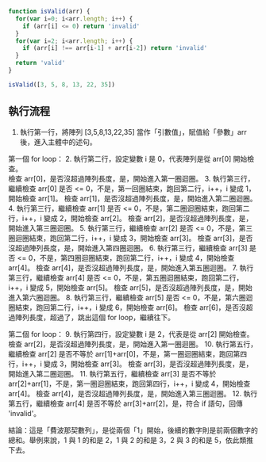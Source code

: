 ``` js
function isValid(arr) {
  for(var i=0; i<arr.length; i++) {
    if (arr[i] <= 0) return 'invalid'
  }
  for(var i=2; i<arr.length; i++) {
    if (arr[i] !== arr[i-1] + arr[i-2]) return 'invalid'
  }
  return 'valid'
}

isValid([3, 5, 8, 13, 22, 35])
```

## 執行流程
1. 執行第一行，將陣列 [3,5,8,13,22,35] 當作「引數值」，賦值給「參數」arr 後，進入主體中的述句。

第一個 for loop：
2. 執行第二行，設定變數 i 是 0，代表陣列是從 arr[0] 開始檢查。  
   檢查 arr[0]，是否沒超過陣列長度，是，開始進入第一圈迴圈。
3. 執行第三行，繼續檢查 arr[0] 是否 <= 0，不是，第一回圈結束，跑回第二行，i++，i 變成 1，開始檢查 arr[1]。
   檢查 arr[1]，是否沒超過陣列長度，是，開始進入第二圈迴圈。
4. 執行第三行，繼續檢查 arr[1] 是否 <= 0，不是，第二圈迴圈結束，跑回第二行，i++，i 變成 2，開始檢查 arr[2]。
   檢查 arr[2]，是否沒超過陣列長度，是，開始進入第三圈迴圈。
5. 執行第三行，繼續檢查 arr[2] 是否 <= 0，不是，第三圈迴圈結束，跑回第二行，i++，i 變成 3，開始檢查 arr[3]。
   檢查 arr[3]，是否沒超過陣列長度，是，開始進入第四圈迴圈。
6. 執行第三行，繼續檢查 arr[3] 是否 <= 0，不是，第四圈迴圈結束，跑回第二行，i++，i 變成 4，開始檢查 arr[4]。
   檢查 arr[4]，是否沒超過陣列長度，是，開始進入第五圈迴圈。
7. 執行第三行，繼續檢查 arr[4] 是否 <= 0，不是，第五圈迴圈結束，跑回第二行，i++，i 變成 5，開始檢查 arr[5]。
   檢查 arr[5]，是否沒超過陣列長度，是，開始進入第六圈迴圈。
8. 執行第三行，繼續檢查 arr[5] 是否 <= 0，不是，第六圈迴圈結束，跑回第二行，i++，i 變成 6，開始檢查 arr[6]。
   檢查 arr[6]，是否沒超過陣列長度，超過了，跳出這個 for loop，繼續往下。

第二個 for loop：
9. 執行第四行，設定變數 i 是 2，代表是從 arr[2] 開始檢查。
   檢查 arr[2]，是否沒超過陣列長度，是，開始進入第一圈迴圈。
10. 執行第五行，繼續檢查 arr[2] 是否不等於 arr[1]+arr[0]，不是，第一圈迴圈結束，跑回第四行，i++，i 變成 3，開始檢查 arr[3]。
    檢查 arr[3]，是否沒超過陣列長度，是，開始進入第二圈迴圈。
11. 執行第五行，繼續檢查 arr[3] 是否不等於 arr[2]+arr[1]，不是，第一圈迴圈結束，跑回第四行，i++，i 變成 4，開始檢查 arr[4]。
    檢查 arr[4]，是否沒超過陣列長度，是，開始進入第三圈迴圈。
12. 執行第五行，繼續檢查 arr[4] 是否不等於 arr[3]+arr[2]，是，符合 if 語句，回傳 'invalid'。

結論：這是「費波那契數列」，是從兩個「1」開始，後續的數字則是前兩個數字的總和。舉例來說，1 與 1 的和是 2，1 與 2 的和是 3，2 與 3 的和是 5，依此類推下去。

   
